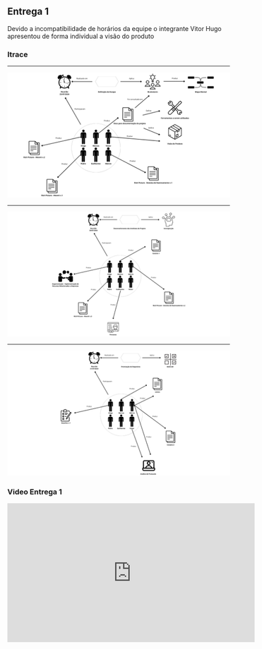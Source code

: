 ## Entrega 1

Devido a incompatibilidade de horários da equipe o integrante Vitor Hugo apresentou de forma individual a visão do produto

### **Itrace**



---
![itrace2](../assets/Itrace/2.png)

---
![itrace3](../assets/Itrace/3.png)

---
![itrace4](../assets/Itrace/4.png)

### **Video Entrega 1**

<iframe width="560" height="315" src="https://www.youtube.com/embed/7j6oXH3gwPw?si=wF3Rn7pqoYTLN-NI" title="YouTube video player" frameborder="0" allow="accelerometer; autoplay; clipboard-write; encrypted-media; gyroscope; picture-in-picture; web-share" referrerpolicy="strict-origin-when-cross-origin" allowfullscreen></iframe>

